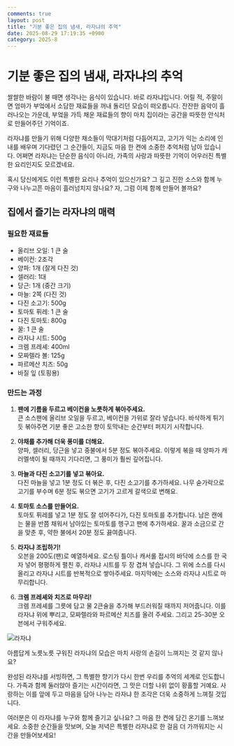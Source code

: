 ```yaml
---
comments: true
layout: post
title: "기분 좋은 집의 냄새, 라자냐의 추억"
date: 2025-08-29 17:19:35 +0900
category: 2025-8
---
```


# 기분 좋은 집의 냄새, 라자냐의 추억

쌀쌀한 바람이 불 때면 생각나는 음식이 있습니다. 바로 라자냐입니다. 어릴 적, 주말이면 엄마가 부엌에서 소담한 재료들을 꺼내 돌리던 모습이 떠오릅니다. 잔잔한 음악이 흘러나오는 가운데, 부엌을 가득 채운 재료들의 향이 마치 집이라는 공간을 따뜻한 안식처로 만들어주던 기억이죠. 

라자냐를 만들기 위해 다양한 채소들이 막대기처럼 다듬어지고, 고기가 익는 소리에 인내를 배우며 기다렸던 그 순간들이, 지금도 마음 한 켠에 소중한 추억처럼 남아 있습니다. 어쩌면 라자냐는 단순한 음식이 아니라, 가족의 사랑과 따뜻한 기억이 어우러진 특별한 요리인지도 모르겠네요.

혹시 당신에게도 이런 특별한 요리나 추억이 있으신가요? 그 깊고 진한 소스와 함께 누구와 나누고픈 마음이 흘러넘치지 않나요? 자, 그럼 이제 함께 만들어 볼까요?

## 집에서 즐기는 라자냐의 매력

### 필요한 재료들

- 올리브 오일: 1 큰 술
- 베이컨: 2조각
- 양파: 1개 (잘게 다진 것)
- 셀러리: 1대
- 당근: 1개 (중간 크기)
- 마늘: 2쪽 (다진 것)
- 다진 소고기: 500g
- 토마토 퓌레: 1 큰 술
- 다진 토마토: 800g
- 꿀: 1 큰 술
- 라자냐 시트: 500g
- 크렘 프레셰: 400ml
- 모짜렐라 볼: 125g
- 파르메산 치즈: 50g
- 바질 잎 (토핑용)

### 만드는 과정

1. **팬에 기름을 두르고 베이컨을 노릇하게 볶아주세요.**  
   큰 소스팬에 올리브 오일을 두르고, 베이컨을 가위로 잘라 넣습니다. 바삭하게 튀기듯 볶아주면 기분 좋은 고소한 향이 토막내는 순간부터 퍼지기 시작합니다.

2. **야채를 추가해 더욱 풍미를 더해요.**  
   양파, 셀러리, 당근을 넣고 중불에서 5분 정도 볶아주세요. 이렇게 볶을 때 양파가 캐러멜색이 될 때까지 기다리면, 그 풍미가 훨씬 깊어집니다.

3. **마늘과 다진 소고기를 넣고 볶아요.**  
   다진 마늘을 넣고 1분 정도 더 볶은 후, 다진 소고기를 추가하세요. 나무 숟가락으로 고기를 부수며 6분 정도 볶으면 고기가 고르게 갈색으로 변해요.

4. **토마토 소스를 만들어요.**  
   토마토 퓌레를 넣고 1분 정도 잘 섞어주다가, 다진 토마토를 추가합니다. 남은 캔에는 물을 반쯤 채워서 남아있는 토마토를 헹구고 팬에 추가하세요. 꿀과 소금으로 간을 맞춘 후, 약한 불에서 20분 정도 끓여줍니다.

5. **라자냐 조립하기!**  
   오븐을 200도(팬)로 예열하세요. 로스팅 틀이나 캐서롤 접시의 바닥에 소스를 한 국자 넣어 평평하게 펼친 후, 라자냐 시트를 두 장 겹쳐 넣습니다. 그 위에 소스를 다시 올리고 라자냐 시트를 반복적으로 쌓아주세요. 마지막에는 소스와 라자냐 시트로 마무리합니다.

6. **크렘 프레셰와 치즈로 마무리!**  
   크렘 프레셰를 그릇에 담고 물 2큰술을 추가해 부드러워질 때까지 저어줍니다. 이를 라자냐 위에 뿌리고, 모짜렐라와 파르메산 치즈를 올려 주세요. 그리고 25-30분 오븐에서 구워주세요. 

![라자냐](https://www.themealdb.com/images/media/meals/wtsvxx1511296896.jpg)

아름답게 노릇노릇 구워진 라자냐의 모습은 마치 사랑의 손길이 느껴지는 것 같지 않나요? 

완성된 라자냐를 서빙하면, 그 특별한 향기가 다시 한번 우리를 추억의 세계로 인도합니다. 가족과 함께 둘러앉아 즐기는 시간이라면, 그 맛은 더할 나위 없이 황홀할 거예요. 사랑하는 이를 앞에 두고 마음을 담아 나누는 라자냐 한 조각은 더욱 소중하게 느껴질 것입니다.

여러분은 이 라자냐를 누구와 함께 즐기고 싶나요? 그 마음 한 켠에 담긴 온기를 느껴보세요. 소중한 순간들을 맛보며, 오늘 저녁은 특별한 라자냐로 한 걸음 더 가까워지는 시간을 만들어보세요!